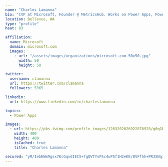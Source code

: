 ```yaml
---
name: "Charles Lamanna"
bio: "CVP at Microsoft, Founder @ MetricsHub. Works on Power Apps, Power Automate, Power Virtual Agent, Common Data Service and Dynamics 365."
location: Bellevue, WA
type: "profile"
heat: 83

affiliation:
  name: Microsoft
  domain: microsoft.com
  images:
    - url: "/assets/images/organizations/microsoft.com-50x50.jpg"
      width: 50
      height: 50

twitter:
  username: clamanna
  url: https://twitter.com/clamanna
  followers: 5365

linkedin:
  url: https://www.linkedin.com/in/charleslamanna

topics:
  - Power Apps

images:
  - url: https://pbs.twimg.com/profile_images/1263202626922876928/g6qGbHZ-_400x400.jpg
    width: 400
    height: 400
    isCached: true
    title: "Charles Lamanna"

secured: "yM/IebKWm9gsx7KcGqvdIECS+fgQVTYvPSc4uP5f1H2eKE/8VFfhk+PRJSNqiohofRC0MMvIB/5FKC2LMh/VO3cFmWcpVEuNs+4nb4BkOLOoYGh/ZexCtexnVBHQMWT0hMh2py9dVdJdx1aY+K6EK1yy4weYi6cuAOnoxfUNo5S4GfKiJl9DQlHr11+Lb/sY4gHoKpnVbI9P4Lx6ITb8frNTuK0iga71uc1sjhf1F/99CP/D59GBPvX4btI0ovdJgQFVneFkgcW2HUzEc5D2vCvvIRdpgYf/fKC3HteKpNIS6s23uw0PNf2oXLp79uEGRckvCKEkFMhurN3pWntjzJ+DqMABDBsUPt7tGvT9Ia3CDzT+r/R8mu+u/A63WJCFlArgjjefva63oHwzBvl1KqjsYCaA5mf6YD3exXRjWdY=;eufYYqChznYFRSaVJSMJjg=="
---
```


